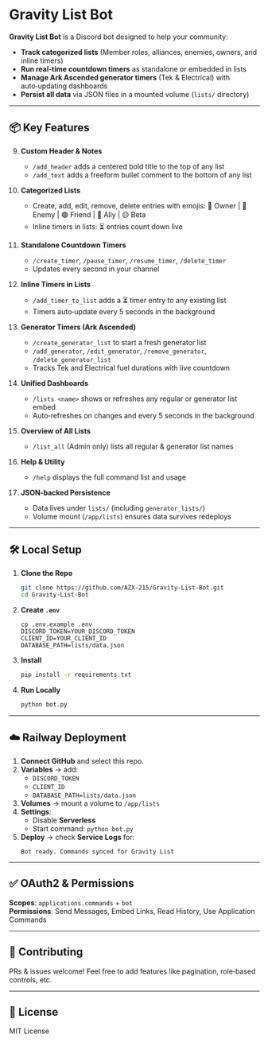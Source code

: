 # Gravity List Bot

**Gravity List Bot** is a Discord bot designed to help your community:

- **Track categorized lists** (Member roles, alliances, enemies, owners, and inline timers)
- **Run real‑time countdown timers** as standalone or embedded in lists
- **Manage Ark Ascended generator timers** (Tek & Electrical) with auto‑updating dashboards
- **Persist all data** via JSON files in a mounted volume (`lists/` directory)

---

## 📦 Key Features

9. **Custom Header & Notes**
   - `/add_header` adds a centered bold title to the top of any list
   - `/add_text` adds a freeform bullet comment to the bottom of any list

1. **Categorized Lists**  
   - Create, add, edit, remove, delete entries with emojis: 👑 Owner | 🔴 Enemy | 🟢 Friend | 🔵 Ally | 🟡 Beta  
   - Inline timers in lists: ⏳ entries count down live

2. **Standalone Countdown Timers**  
   - `/create_timer`, `/pause_timer`, `/resume_timer`, `/delete_timer`  
   - Updates every second in your channel  

3. **Inline Timers in Lists**  
   - `/add_timer_to_list` adds a ⏳ timer entry to any existing list  
   - Timers auto‑update every 5 seconds in the background

4. **Generator Timers (Ark Ascended)**  
   - `/create_generator_list` to start a fresh generator list  
   - `/add_generator`, `/edit_generator`, `/remove_generator`, `/delete_generator_list`  
   - Tracks Tek and Electrical fuel durations with live countdown  

5. **Unified Dashboards**  
   - `/lists <name>` shows or refreshes any regular or generator list embed  
   - Auto‑refreshes on changes and every 5 seconds in the background

6. **Overview of All Lists**  
   - `/list_all` (Admin only) lists all regular & generator list names

7. **Help & Utility**  
   - `/help` displays the full command list and usage  

8. **JSON‑backed Persistence**  
   - Data lives under `lists/` (including `generator_lists/`)  
   - Volume mount (`/app/lists`) ensures data survives redeploys

---

## 🛠️ Local Setup

1. **Clone the Repo**
   ```bash
   git clone https://github.com/AZX-215/Gravity-List-Bot.git
   cd Gravity-List-Bot
   ```

2. **Create `.env`**
   ```
   cp .env.example .env
   DISCORD_TOKEN=YOUR_DISCORD_TOKEN
   CLIENT_ID=YOUR_CLIENT_ID
   DATABASE_PATH=lists/data.json
   ```

3. **Install**
   ```bash
   pip install -r requirements.txt
   ```

4. **Run Locally**
   ```bash
   python bot.py
   ```

---

## ☁️ Railway Deployment

1. **Connect GitHub** and select this repo.
2. **Variables** → add:
   - `DISCORD_TOKEN`
   - `CLIENT_ID`
   - `DATABASE_PATH=lists/data.json`
3. **Volumes** → mount a volume to `/app/lists`
4. **Settings**:
   - Disable **Serverless**
   - Start command: `python bot.py`
5. **Deploy** → check **Service Logs** for:
   ```
   Bot ready. Commands synced for Gravity List
   ```

---

## ✅ OAuth2 & Permissions

**Scopes**: `applications.commands` + `bot`  
**Permissions**: Send Messages, Embed Links, Read History, Use Application Commands  

---

## 🤝 Contributing

PRs & issues welcome! Feel free to add features like pagination, role‑based controls, etc.

---

## 📜 License

MIT License
